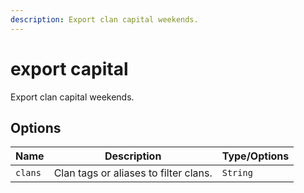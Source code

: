 ```yaml
---
description: Export clan capital weekends.
---
```


# export capital

Export clan capital weekends.

## Options

| Name | Description | Type/Options |
|------|-------------|--------------|
| `clans` | Clan tags or aliases to filter clans. | `String` |

